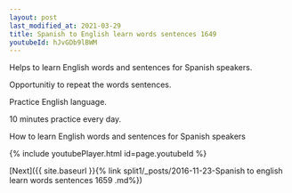 ```yaml
---
layout: post
last_modified_at: 2021-03-29
title: Spanish to English learn words sentences 1649 
youtubeId: hJvGDb9lBWM
---
```

 
 
Helps to learn English words and sentences for Spanish speakers.

Opportunitiy to repeat the words sentences. 

Practice English language. 
 
10 minutes practice every day. 
 
How to learn English words and sentences for Spanish speakers 
 
{% include youtubePlayer.html id=page.youtubeId %}
 
 
[Next]({{ site.baseurl }}{% link  split1/_posts/2016-11-23-Spanish to english learn words sentences 1659 .md%})
 
